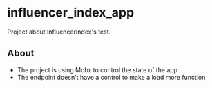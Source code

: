 # influencer_index_app

Project about InfluencerIndex's test.

## About

- The project is using Mobx to control the state of the app
- The endpoint doesn't have a control to make a load more function